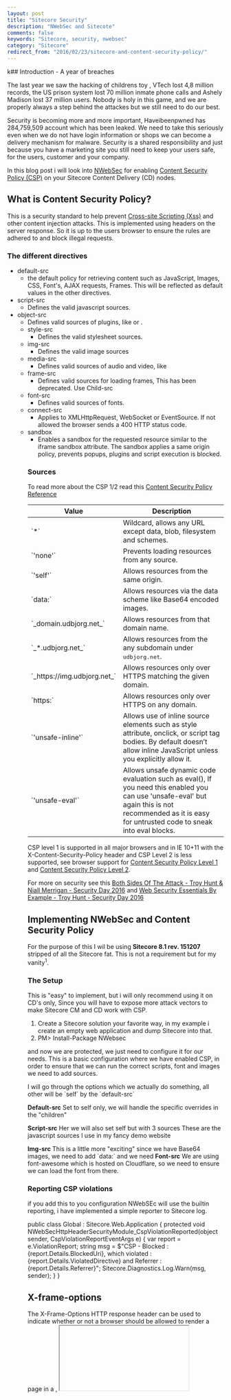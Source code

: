 ```yaml
---
layout: post
title: "Sitecore Security"
description: "NWebSec and Sitecote"
comments: false
keywords: "Sitecore, security, nwebsec"
category: "Sitecore"
redirect_from: "2016/02/23/sitecore-and-content-security-policy/"
---
```

k## Introduction - A year of breaches

The last year we saw the hacking of childrens toy , VTech lost 4,8 million records, the US prison system lost 70 million inmate phone calls and Ashely Madison lost 37 million users. Nobody is holy in this game, and we are properly always a step behind the attackes but we still need to do our best.

Security is becoming more and more important, Haveibeenpwned has 284,759,509 account which has been leaked. We need to take this seriously even when we do not have login information or shops we can become a delivery mechanism for malware. Security is a shared responsibility and just because you have a marketing site you still need to keep your users safe, for the users, customer and your company.

In this blog post i will look into [NWebSec](https://docs.nwebsec.com/en/4.2/) for enabling [Content Security Policy (CSP)](http://www.html5rocks.com/en/tutorials/security/content-security-policy/) on your Sitecore Content Delivery (CD) nodes.

##  What is Content Security Policy? ##

This is a security standard to help prevent [Cross-site Scripting (Xss)](https://www.owasp.org/index.php/Cross-site_Scripting_(XSS)) and other content injection attacks. This is implemented using headers on the server response. So it is up to the users browser to ensure the rules are adhered to and block illegal requests.

###  The different directives ###

 *   default-src
     *   the default policy for retrieving content such as JavaScript, Images, CSS, Font's, AJAX requests, Frames. This will be reflected as default values in the other directives.
 *   script-src
     *   Defines the valid javascript sources.
 *   object-src
     *   Defines valid sources of plugins, like <object> or <embed>.    
 *   style-src
     *   Defines the valid stylesheet sources.    
 *   img-src
     *   Defines the valid image sources    
 *   media-src
     *   Defines valid sources of audio and video, like <audio>, <video> elements.    
 *   frame-src
     *   Defines valid sources for loading frames, This has been deprecated. Use Child-src    
 *   font-src
     *   Defines valid sources of fonts.    
 *   connect-src
     *   Applies to XMLHttpRequest, WebSocket or EventSource. If not allowed the browser sends a 400 HTTP status code.
 *   sandbox
     *   Enables a sandbox for the requested resource similar to the iframe sandbox attribute. The sandbox applies a same origin policy, prevents popups, plugins and script execution is blocked.

###  Sources ###

To read more about the CSP 1/2 read this [Content Security Policy Reference](http://content-security-policy.com/)
<table><thead><tr><th>Value</th><th>Description</th></tr></thead><tbody><tr><td>`*`</td><td>Wildcard, allows any URL except data, blob, filesystem and schemes.</td></tr><tr><td>`'none'`</td><td>Prevents loading resources from any source.</td></tr><tr><td>`'self'`</td><td>Allows resources from the same origin.</td></tr><tr><td>`data:`</td><td>Allows resources via the data scheme like Base64 encoded images.</td></tr><tr><td>`_domain.udbjorg.net_`</td><td>Allows resources from that domain name.</td></tr><tr><td>`_*.udbjorg.net_`</td><td>Allows resources from the any subdomain under <span style="font-family: monospace;">udbjorg.net</span>.</td></tr><tr><td>`_https://img.udbjorg.net_`</td><td>Allows resources only over HTTPS matching the given domain.</td></tr><tr><td>`https:`</td><td>Allows resources only over HTTPS on any domain.</td></tr><tr><td>`'unsafe-inline'`</td><td>Allows use of inline source elements such as style attribute, onclick, or script tag bodies. By default doesn’t allow inline JavaScript unless you explicitly allow it.</td></tr><tr><td>`'unsafe-eval'`</td><td>Allows unsafe dynamic code evaluation such as eval(), If you need this enabled you can use 'unsafe-eval' but again this is not recommended as it is easy for untrusted code to sneak into eval blocks.</td></tr></tbody></table>

CSP level 1 is supported in all major browsers and in IE 10+11 with the X-Content-Security-Policy header and CSP Level 2 is less supported, see browser support for [Content Security Policy Level 1](http://caniuse.com/#feat=contentsecuritypolicy) and [Content Security Policy Level 2](http://caniuse.com/#search=csp).

For more on security see this [Both Sides Of The Attack - Troy Hunt & Niall Merrigan - Security Day 2016](https://vimeo.com/154956509) and [Web Security Essentials By Example - Troy Hunt - Security Day 2016](https://vimeo.com/154962595)

##  Implementing NWebSec and Content Security Policy ##

For the purpose of this I wil be using **Sitecore 8.1 rev. 151207** stripped of all the Sitecore fat. This is not a requirement but for my vanity<sup>1</sup>.

###  The Setup ###
This is "easy" to implement, but i will only recommend using it on CD's only, Since you will have to expose more attack vectors to make Sitecore CM and CD work with CSP.

1.  Create a Sitecore solution your favorite way, in my example i create an empty web application and dump Sitecore into that.
2.  PM> Install-Package NWebsec

and now we are protected, we just need to configure it for our needs.
This is a basic configuration where we have enabled CSP, in order to ensure that we can run the correct scripts, font and images we need to add sources.

<nwebsec>
    <httpHeaderSecurityModule xmlns="http://nwebsec.com/HttpHeaderSecurityModuleConfig.xsd"                               xmlns:xsi="http://www.w3.org/2001/XMLSchema-instance"   xsi:noNamespaceSchemaLocation="NWebsecConfig/HttpHeaderSecurityModuleConfig.xsd">
      <securityHttpHeaders>
          <x-Content-Type-Options enabled="true" />
          <content-Security-Policy enabled="true">           
          </content-Security-Policy>
      </securityHttpHeaders>
    </httpHeaderSecurityModule>
  </nwebsec>

I will go through the options which we actually do something, all other will be ´self´ by the ´default-src´

 **Default-src**
Set to self only, we will handle the specific overrides in the "children"
 <default-src self="true" />

 **Script-src**
Her we will also set self but with 3 sources 
<script-src self="true">
    <add source="https://code.jquery.com" />
    <add source="https://www.cdnjs.com/"/>
    <add source="https://cdnjs.com/"/>
</script-src>
These are the javascript sources I use in my fancy demo website

 **Img-src**
This is a little more "exciting" since we have Base64 images, we need to add ´data:´ and we need 
<img-src self="true">
    <add source="www.filldunphy.com"/>
    <add source="data:"/>
</img-src>
 **Font-src**
We are using font-awesome which is hosted on Cloudflare, so we need to ensure we can load the font from there.
<font-src self="true">
    <add source="https://cdnjs.cloudflare.com"/>
</font-src>

### Reporting CSP violations ###
if you add this to you configuration NWebSEc will use the builtin reporting, i have implemented a simple reporter to Sitecore log.
 <report-uri enableBuiltinHandler="true"/>
 
public class Global : Sitecore.Web.Application
{
    protected void NWebSecHttpHeaderSecurityModule_CspViolationReported(object sender, CspViolationReportEventArgs e)
    {
        var report = e.ViolationReport;
        string msg =
            $"CSP - Blocked : {report.Details.BlockedUri}, which violated : {report.Details.ViolatedDirective} and Referrer : {report.Details.Referrer}";
        Sitecore.Diagnostics.Log.Warn(msg, sender);
    }
}

## X-frame-options ##
The X-Frame-Options HTTP response header can be used to indicate whether or not a browser should be allowed to render a page in a <frame>, <iframe> or <object>.

You should also do security on your iframes, for my solution I have used the option ´SameOrigin´

To read more see [The X-frame-options Response Header](https://developer.mozilla.org/en-US/docs/Web/HTTP/X-Frame-Options)

<nwebsec>
    <httpHeaderSecurityModule xmlns="http://nwebsec.com/HttpHeaderSecurityModuleConfig.xsd" xmlns:xsi="http://www.w3.org/2001/XMLSchema-instance"   xsi:noNamespaceSchemaLocation="NWebsecConfig/HttpHeaderSecurityModuleConfig.xsd">
      <securityHttpHeaders>     
       <x-Frame-Options policy="SameOrigin" />
        ...
      </securityHttpHeaders>
    </httpHeaderSecurityModule>
  </nwebsec>

##  HTTP Strict Transport Security ##

Just enable it to to protect websites against protocol downgrade attacks and cookie hijacking. and you can force the browser to hard-code this enforcing [here](https://hstspreload.appspot.com/). But Troy Huns has alot more on the topic here, [Understanding Http Strict Transport Security (Hsts) And Preloading It Into The Browser](http://www.troyhunt.com/2015/06/understanding-http-strict-transport.html).

To enable it on your site add:
<nwebsec>
    <httpHeaderSecurityModule xmlns="http://nwebsec.com/HttpHeaderSecurityModuleConfig.xsd"  xmlns:xsi="http://www.w3.org/2001/XMLSchema-instance"   xsi:noNamespaceSchemaLocation="NWebsecConfig/HttpHeaderSecurityModuleConfig.xsd">
      <securityHttpHeaders>     
        <strict-Transport-Security max-age="365"  includeSubdomains="true" preload="true" />
        ...
      </securityHttpHeaders>
    </httpHeaderSecurityModule>
  </nwebsec>



##  TLS/SSL Everything ##

For you and your users you should use TLS/SSL the ensure transport security, If you find certificates to expensive you can use [Let's Encrypt](https://letsencrypt.readthedocs.org/en/latest/), you can implement it in IIS [Using Let's Encrypt With Iis On Windows](http://weblog.west-wind.com/posts/2016/Feb/22/Using-Lets-Encrypt-with-IIS-on-Windows). 
You could use a proxy/load balancer to do TLS/SSL termination this would also lessen the load on your frontend server but i will require strict security behind the proxy.To learn more about TLS/SSL termination see [How To Set Up Nginx Load Balancing With Ssl Termination](https://www.digitalocean.com/community/tutorials/how-to-set-up-nginx-load-balancing-with-ssl-termination)

## Wrapping up ##
All this is of course not that simple as i put it here, but i think you should use it and if you have to many sources you in you code this will blow up. But i think this will help you also with governace of your frontend dependencies so you don't end up with third-party jquery frenzy. 
I have add all my code to here - [Nwebsecdemo](https://github.com/magudb/NWebSecDemo)


<sup> 1. CMS as a platform or Sitecore is a monolith, bulks down development and time to market, most often ends up as a big ball of mud.</sup>